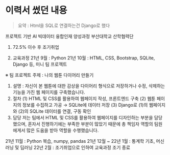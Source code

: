 # 이력서 썼던 내용

>요약 : Html을 SQL로 연결하는건 Django로 했다

프로젝트 기반 AI 빅데이터 융합인재 양성과정 부산대학교 산학협력단

1. 72.5% 이수 후 조기취업

2. 교육과정
21년 9월 : Python
21년 10월 : HTML, CSS, Bootstrap, SQLite, Django 등, 미니 팀 프로젝트

※ 팀 프로젝트 주제 : 나의 웹툰 다이어리 만들기
1. 설명 : 자신이 본 웹툰에 대한 감상을 다이어리 형식으로 저장하거나 수정, 삭제하는 기능을 가진 웹 페이지를 구축했습니다.
2. 절차
(1) HTML 및 CSS를 활용하여 웹페이지 작성, 프론트엔드 구축
(2) 웹툰 페이지의 정보를 수집하고 가공 → SQLite에 데이터 저장
(3) Django로 (1)의 웹페이지와 (2)의 SQLite 데이터를 연결, 구동 확인
3. 담당
저는 팀에서 HTML 및 CSS를 활용하여 웹페이지를 디자인하는 부분을 담당했으며,
혼자서 진행하기에는 부족한 부분이 많았기 때문에 총 책임자 역할의 팀원에게서 많은 도움을 받아 역할을 수행했습니다.

21년 11월 : Python 복습, numpy, pandas
21년 12월 ~ 22년 1월 : 통계학 기초, 머신러닝 및 딥러닝
22년 2월 : 조기취업으로 인하여 교육과정 조기 종료
